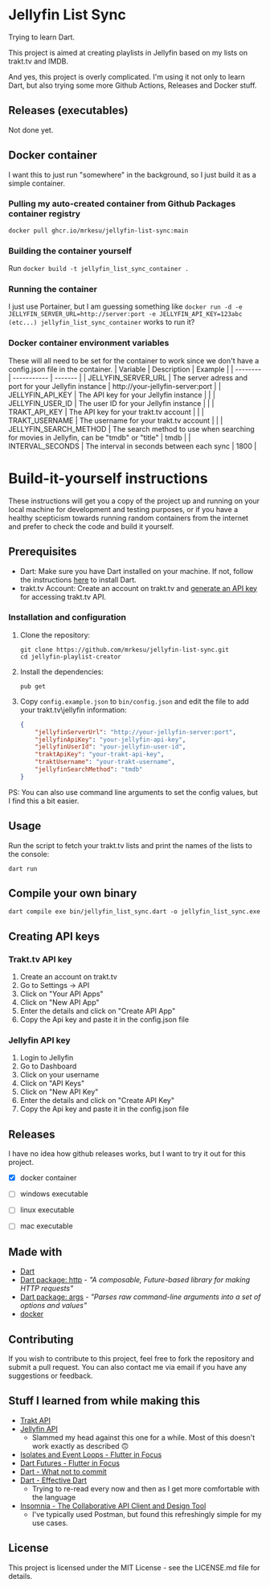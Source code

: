 # Jellyfin List Sync

Trying to learn Dart.

This project is aimed at creating playlists in Jellyfin based on my lists on trakt.tv and IMDB.

And yes, this project is overly complicated. I'm using it not only to learn Dart, but also trying some more Github Actions, Releases and Docker stuff.

## Releases (executables)

Not done yet.

## Docker container

I want this to just run "somewhere" in the background, so I just build it as a simple container.

### Pulling my auto-created container from Github Packages container registry
`docker pull ghcr.io/mrkesu/jellyfin-list-sync:main`

### Building the container yourself
Run `docker build -t jellyfin_list_sync_container .`

### Running the container
I just use Portainer, but I am guessing something like `docker run -d -e JELLYFIN_SERVER_URL=http://server:port -e JELLYFIN_API_KEY=123abc (etc...) jellyfin_list_sync_container` works to run it?

### Docker container environment variables

These will all need to be set for the container to work since we don't have a config.json file in the container.
| Variable | Description | Example |
| -------- | ----------- | ------- |
| JELLYFIN_SERVER_URL | The server adress and port for your Jellyfin instance | http://your-jellyfin-server:port |
| JELLYFIN_API_KEY | The API key for your Jellyfin instance | |
| JELLYFIN_USER_ID | The user ID for your Jellyfin instance | |
| TRAKT_API_KEY | The API key for your trakt.tv account | |
| TRAKT_USERNAME | The username for your trakt.tv account | |
| JELLYFIN_SEARCH_METHOD | The search method to use when searching for movies in Jellyfin, can be "tmdb" or "title" | tmdb |
| INTERVAL_SECONDS | The interval in seconds between each sync | 1800 |

# Build-it-yourself instructions

These instructions will get you a copy of the project up and running on your local machine for development and testing purposes, or if you have a healthy scepticism towards running random containers from the internet and prefer to check the code and build it yourself.

## Prerequisites

-   Dart: Make sure you have Dart installed on your machine. If not, follow the instructions [here](https://dart.dev/get-dart) to install Dart.
-   trakt.tv Account: Create an account on trakt.tv and [generate an API key](#creating-api-keys) for accessing trakt.tv API.

### Installation and configuration

1. Clone the repository:

    ```
    git clone https://github.com/mrkesu/jellyfin-list-sync.git
    cd jellyfin-playlist-creator
    ```

2. Install the dependencies:

    ```
    pub get
    ```

3. Copy `config.example.json` to `bin/config.json` and edit the file to add your trakt.tv\jellyfin information:
    ```json
    {
        "jellyfinServerUrl": "http://your-jellyfin-server:port",
        "jellyfinApiKey": "your-jellyfin-api-key",
        "jellyfinUserId": "your-jellyfin-user-id",
        "traktApiKey": "your-trakt-api-key",
        "traktUsername": "your-trakt-username",
        "jellyfinSearchMethod": "tmdb"
    }
    ```
PS: You can also use command line arguments to set the config values, but I find this a bit easier.

## Usage

Run the script to fetch your trakt.tv lists and print the names of the lists to the console:

```
dart run
```

## Compile your own binary

```
dart compile exe bin/jellyfin_list_sync.dart -o jellyfin_list_sync.exe
```

## Creating API keys

### Trakt.tv API key

1. Create an account on trakt.tv
2. Go to Settings -> API
3. Click on "Your API Apps"
4. Click on "New API App"
5. Enter the details and click on "Create API App"
6. Copy the Api key and paste it in the config.json file

### Jellyfin API key

1. Login to Jellyfin
2. Go to Dashboard
3. Click on your username
4. Click on "API Keys"
5. Click on "New API Key"
6. Enter the details and click on "Create API Key"
7. Copy the Api key and paste it in the config.json file

## Releases

I have no idea how github releases works, but I want to try it out for this project.

- [x] docker container
- [ ] windows executable
- [ ] linux executable
- [ ] mac executable


## Made with

- [Dart](https://dart.dev/)
- [Dart package: http](https://pub.dev/packages/http) - *"A composable, Future-based library for making HTTP requests"*
- [Dart package: args](https://pub.dev/packages/args) - *"Parses raw command-line arguments into a set of options and values"*
- [docker](https://www.docker.com/)

## Contributing

If you wish to contribute to this project, feel free to fork the repository and submit a pull request. You can also contact me via email if you have any suggestions or feedback.

## Stuff I learned from while making this

- [Trakt API](https://trakt.docs.apiary.io/#reference/users/list)
- [Jellyfin API](https://api.jellyfin.org/)
    - Slammed my head against this one for a while. Most of this doesn't work exactly as described 🙃
- [Isolates and Event Loops - Flutter in Focus](https://youtu.be/vl_AaCgudcY)
- [Dart Futures - Flutter in Focus](https://www.youtube.com/watch?v=OTS-ap9_aXc)
- [Dart - What not to commit](https://dart.dev/guides/libraries/private-files)
- [Dart - Effective Dart](https://dart.dev/effective-dart)
    - Trying to re-read every now and then as I get more comfortable with the language
- [Insomnia - The Collaborative API Client and Design Tool](https://insomnia.rest/)
    - I've typically used Postman, but found this refreshingly simple for my use cases.

## License

This project is licensed under the MIT License - see the LICENSE.md file for details.
